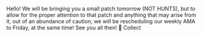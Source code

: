 Hello! We will be bringing you a small patch tomorrow (NOT HUNTS), but to allow for the proper attention to that patch and anything that may arise from it, out of an abundance of caution, 
we will be rescheduling our weekly AMA to Friday, at the same time! See you all then! 🙂
Collect 

